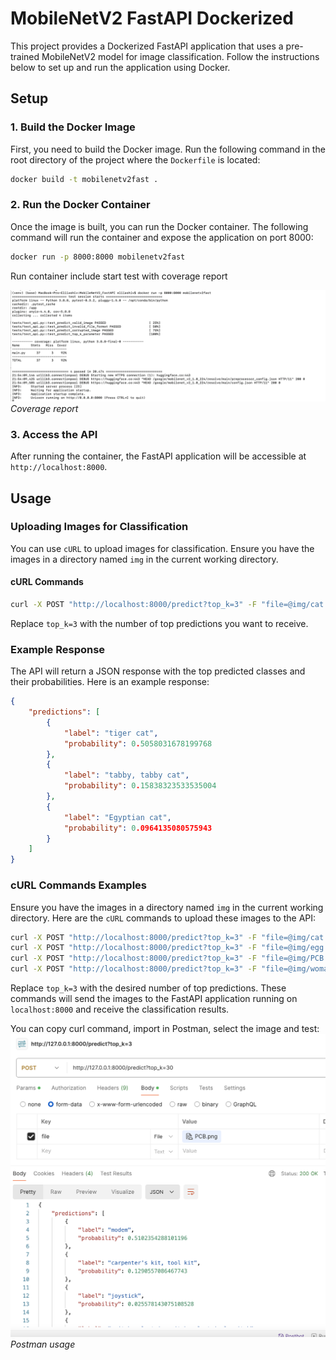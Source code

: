 # MobileNetV2 FastAPI Dockerized
This project provides a Dockerized FastAPI application that uses a pre-trained MobileNetV2 model for image classification. 
Follow the instructions below to set up and run the application using Docker.
## Setup
### 1. Build the Docker Image

First, you need to build the Docker image.
Run the following command in the root directory of the project where the `Dockerfile` is located:

```bash
docker build -t mobilenetv2fast .
```
### 2. Run the Docker Container

Once the image is built, you can run the Docker container. 
The following command will run the container and expose the application on port 8000:

```bash
docker run -p 8000:8000 mobilenetv2fast
```
Run container include start test with coverage report

![Coverage report](img/test.png)
*Coverage report*
### 3. Access the API

After running the container, the FastAPI application will be accessible at `http://localhost:8000`.

## Usage
### Uploading Images for Classification

You can use `cURL` to upload images for classification. 
Ensure you have the images in a directory named `img` in the current working directory.

#### cURL Commands
```bash
curl -X POST "http://localhost:8000/predict?top_k=3" -F "file=@img/cat.jpeg"
```

Replace `top_k=3` with the number of top predictions you want to receive.

### Example Response
The API will return a JSON response with the top predicted classes and their probabilities. Here is an example response:

```json
{
    "predictions": [
        {
            "label": "tiger cat",
            "probability": 0.5058031678199768
        },
        {
            "label": "tabby, tabby cat",
            "probability": 0.15838323533535004
        },
        {
            "label": "Egyptian cat",
            "probability": 0.0964135080575943
        }
    ]
}
```
### cURL Commands Examples
Ensure you have the images in a directory named `img` in the current working directory. Here are the `cURL` commands to upload these images to the API:

```bash
curl -X POST "http://localhost:8000/predict?top_k=3" -F "file=@img/cat.jpeg"
curl -X POST "http://localhost:8000/predict?top_k=3" -F "file=@img/egg.jpeg"
curl -X POST "http://localhost:8000/predict?top_k=3" -F "file=@img/PCB.png"
curl -X POST "http://localhost:8000/predict?top_k=3" -F "file=@img/woman.jpeg"
```

Replace `top_k=3` with the desired number of top predictions. These commands will send the images to the FastAPI application running on `localhost:8000` and receive the classification results.

You can copy curl command, import in Postman, select the image and test:
![Postman usage](img/postman_k_30.png)
*Postman usage*